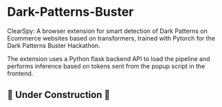 # Dark-Patterns-Buster

ClearSpy: A browser extension for smart detection of Dark Patterns on Ecommerce websites based on 
transformers, trained with Pytorch for the Dark Patterns Buster Hackathon. 

The extension uses a Python flask backend API to load the pipeline and performs inference 
based on tokens sent from the popup script in the frontend.

## 🚧 Under Construction  🚧
